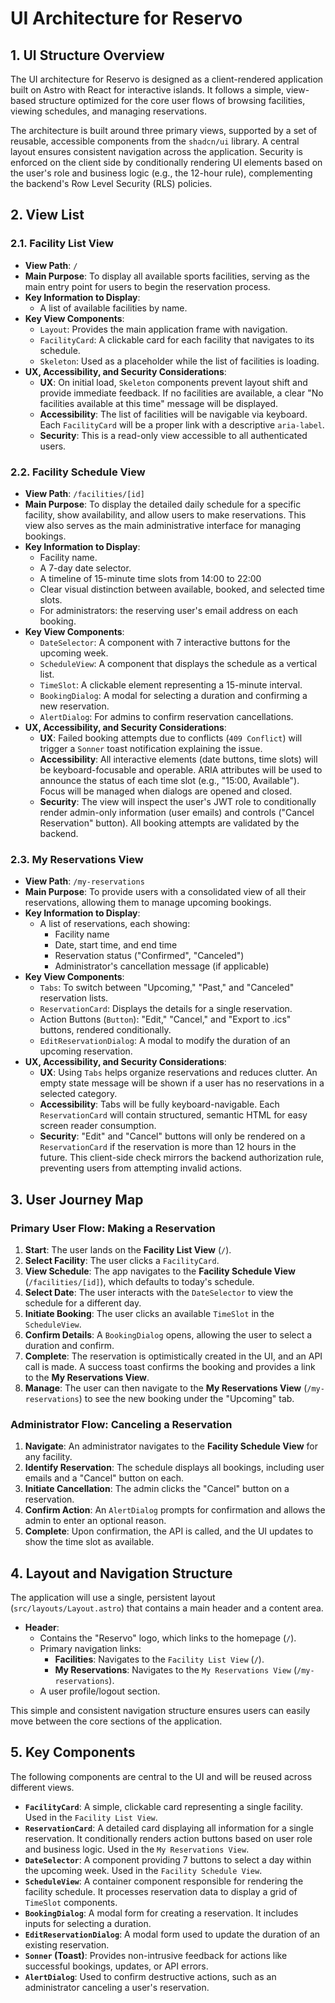 # UI Architecture for Reservo

## 1. UI Structure Overview

The UI architecture for Reservo is designed as a client-rendered application built on Astro with React for interactive islands. It follows a simple, view-based structure optimized for the core user flows of browsing facilities, viewing schedules, and managing reservations.

The architecture is built around three primary views, supported by a set of reusable, accessible components from the `shadcn/ui` library. A central layout ensures consistent navigation across the application. Security is enforced on the client side by conditionally rendering UI elements based on the user's role and business logic (e.g., the 12-hour rule), complementing the backend's Row Level Security (RLS) policies.

## 2. View List

### 2.1. Facility List View

*   **View Path**: `/`
*   **Main Purpose**: To display all available sports facilities, serving as the main entry point for users to begin the reservation process.
*   **Key Information to Display**:
    *   A list of available facilities by name.
*   **Key View Components**:
    *   `Layout`: Provides the main application frame with navigation.
    *   `FacilityCard`: A clickable card for each facility that navigates to its schedule.
    *   `Skeleton`: Used as a placeholder while the list of facilities is loading.
*   **UX, Accessibility, and Security Considerations**:
    *   **UX**: On initial load, `Skeleton` components prevent layout shift and provide immediate feedback. If no facilities are available, a clear "No facilities available at this time" message will be displayed.
    *   **Accessibility**: The list of facilities will be navigable via keyboard. Each `FacilityCard` will be a proper link with a descriptive `aria-label`.
    *   **Security**: This is a read-only view accessible to all authenticated users.

### 2.2. Facility Schedule View

*   **View Path**: `/facilities/[id]`
*   **Main Purpose**: To display the detailed daily schedule for a specific facility, show availability, and allow users to make reservations. This view also serves as the main administrative interface for managing bookings.
*   **Key Information to Display**:
    *   Facility name.
    *   A 7-day date selector.
    *   A timeline of 15-minute time slots from 14:00 to 22:00
    *   Clear visual distinction between available, booked, and selected time slots.
    *   For administrators: the reserving user's email address on each booking.
*   **Key View Components**:
    *   `DateSelector`: A component with 7 interactive buttons for the upcoming week.
    *   `ScheduleView`: A component that displays the schedule as a vertical list.
    *   `TimeSlot`: A clickable element representing a 15-minute interval.
    *   `BookingDialog`: A modal for selecting a duration and confirming a new reservation.
    *   `AlertDialog`: For admins to confirm reservation cancellations.
*   **UX, Accessibility, and Security Considerations**:
    *   **UX**: Failed booking attempts due to conflicts (`409 Conflict`) will trigger a `Sonner` toast notification explaining the issue.
    *   **Accessibility**: All interactive elements (date buttons, time slots) will be keyboard-focusable and operable. ARIA attributes will be used to announce the status of each time slot (e.g., "15:00, Available"). Focus will be managed when dialogs are opened and closed.
    *   **Security**: The view will inspect the user's JWT role to conditionally render admin-only information (user emails) and controls ("Cancel Reservation" button). All booking attempts are validated by the backend.

### 2.3. My Reservations View

*   **View Path**: `/my-reservations`
*   **Main Purpose**: To provide users with a consolidated view of all their reservations, allowing them to manage upcoming bookings.
*   **Key Information to Display**:
    *   A list of reservations, each showing:
        *   Facility name
        *   Date, start time, and end time
        *   Reservation status ("Confirmed", "Canceled")
        *   Administrator's cancellation message (if applicable)
*   **Key View Components**:
    *   `Tabs`: To switch between "Upcoming," "Past," and "Canceled" reservation lists.
    *   `ReservationCard`: Displays the details for a single reservation.
    *   Action Buttons (`Button`): "Edit," "Cancel," and "Export to .ics" buttons, rendered conditionally.
    *   `EditReservationDialog`: A modal to modify the duration of an upcoming reservation.
*   **UX, Accessibility, and Security Considerations**:
    *   **UX**: Using `Tabs` helps organize reservations and reduces clutter. An empty state message will be shown if a user has no reservations in a selected category.
    *   **Accessibility**: Tabs will be fully keyboard-navigable. Each `ReservationCard` will contain structured, semantic HTML for easy screen reader consumption.
    *   **Security**: "Edit" and "Cancel" buttons will only be rendered on a `ReservationCard` if the reservation is more than 12 hours in the future. This client-side check mirrors the backend authorization rule, preventing users from attempting invalid actions.

## 3. User Journey Map

### Primary User Flow: Making a Reservation

1.  **Start**: The user lands on the **Facility List View** (`/`).
2.  **Select Facility**: The user clicks a `FacilityCard`.
3.  **View Schedule**: The app navigates to the **Facility Schedule View** (`/facilities/[id]`), which defaults to today's schedule.
4.  **Select Date**: The user interacts with the `DateSelector` to view the schedule for a different day.
5.  **Initiate Booking**: The user clicks an available `TimeSlot` in the `ScheduleView`.
6.  **Confirm Details**: A `BookingDialog` opens, allowing the user to select a duration and confirm.
7.  **Complete**: The reservation is optimistically created in the UI, and an API call is made. A success toast confirms the booking and provides a link to the **My Reservations View**.
8.  **Manage**: The user can then navigate to the **My Reservations View** (`/my-reservations`) to see the new booking under the "Upcoming" tab.

### Administrator Flow: Canceling a Reservation

1.  **Navigate**: An administrator navigates to the **Facility Schedule View** for any facility.
2.  **Identify Reservation**: The schedule displays all bookings, including user emails and a "Cancel" button on each.
3.  **Initiate Cancellation**: The admin clicks the "Cancel" button on a reservation.
4.  **Confirm Action**: An `AlertDialog` prompts for confirmation and allows the admin to enter an optional reason.
5.  **Complete**: Upon confirmation, the API is called, and the UI updates to show the time slot as available.

## 4. Layout and Navigation Structure

The application will use a single, persistent layout (`src/layouts/Layout.astro`) that contains a main header and a content area.

*   **Header**:
    *   Contains the "Reservo" logo, which links to the homepage (`/`).
    *   Primary navigation links:
        *   **Facilities**: Navigates to the `Facility List View` (`/`).
        *   **My Reservations**: Navigates to the `My Reservations View` (`/my-reservations`).
    *   A user profile/logout section.

This simple and consistent navigation structure ensures users can easily move between the core sections of the application.

## 5. Key Components

The following components are central to the UI and will be reused across different views.

*   **`FacilityCard`**: A simple, clickable card representing a single facility. Used in the `Facility List View`.
*   **`ReservationCard`**: A detailed card displaying all information for a single reservation. It conditionally renders action buttons based on user role and business logic. Used in the `My Reservations View`.
*   **`DateSelector`**: A component providing 7 buttons to select a day within the upcoming week. Used in the `Facility Schedule View`.
*   **`ScheduleView`**: A container component responsible for rendering the facility schedule. It processes reservation data to display a grid of `TimeSlot` components.
*   **`BookingDialog`**: A modal form for creating a reservation. It includes inputs for selecting a duration.
*   **`EditReservationDialog`**: A modal form used to update the duration of an existing reservation.
*   **`Sonner` (Toast)**: Provides non-intrusive feedback for actions like successful bookings, updates, or API errors.
*   **`AlertDialog`**: Used to confirm destructive actions, such as an administrator canceling a user's reservation.

